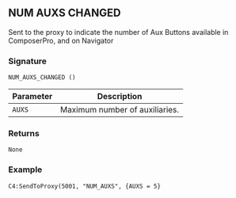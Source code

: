 ## NUM AUXS CHANGED

Sent to the proxy to indicate the number of Aux Buttons available in ComposerPro, and on Navigator


### Signature

`NUM_AUXS_CHANGED ()`


| Parameter | Description |
| --- | --- |
| `AUXS` | Maximum number of auxiliaries. |


### Returns

`None`


### Example

`C4:SendToProxy(5001, "NUM_AUXS", {AUXS = 5}`

